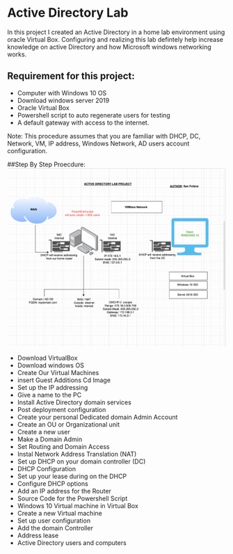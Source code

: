 # Active Directory Lab
In this project I created an Active Directory in a home lab environment  using oracle Virtual Box. Configuring and realizing this lab defintely help increase knowledge on active Directory and how Microsoft windows networking works.

## Requirement for this project:
* Computer with Windows 10 OS
* Download windows server 2019
* Oracle Virtual Box
* Powershell script to auto regenerate users for testing
* A default gateway with access to the internet.

Note: This procedure assumes that you are familiar with DHCP, DC, Network, VM, IP address, Windows Network, AD users account configuration.

##Step By Step Proecdure:
![Blueprint](https://github.com/sanfofana/ActiveDirectoryLab/blob/main/AD_PROJECT.png)
* Download VirtualBox
* Download windows OS
* Create Our Virtual Machines
* insert Guest Additions Cd Image
* Set up the IP addressing
* Give a name to the PC
* Install Active Directory domain services
* Post deployment configuration
* Create your personal Dedicated domain Admin Account
* Create an OU or Organizational unit
* Create a new user
* Make a Domain Admin
* Set Routing and Domain Access
* Instal Network Address Translation (NAT)
* Set up DHCP on your domain controller (DC)
* DHCP Configuration 
* Set up your lease during on the DHCP
* Configure DHCP options
* Add an IP address for the Router
* Source Code for the Powershell Script
* Windows 10 Virtual machine in Virtual Box
* Create a new Virtual machine
* Set up user configuration 
* Add the domain Controller
* Address lease
* Active Directory users and computers

